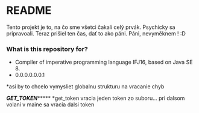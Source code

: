 # README #

Tento projekt je to, na čo sme všetci čakali celý prvák. Psychicky sa pripravoali. Teraz prišiel ten čas, dať to ako páni. Páni, nevyměknem ! :D

### What is this repository for? ###

* Compiler of imperative programming language IFJ16, based on Java SE 8.
* 0.0.0.0.0.0.1

*asi by to chcelo vymysliet globalnu strukturu na vracanie chyb


*************GET_TOKEN******************
*get_token vracia jeden token zo suboru... pri dalsom volani v maine sa vracia dalsi token
